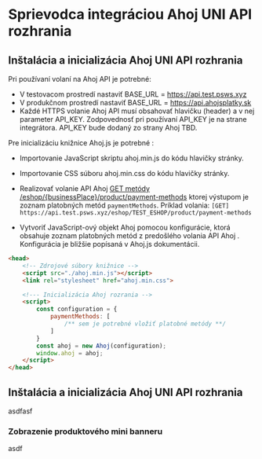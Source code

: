 # Sprievodca integráciou Ahoj UNI API rozhrania


## Inštalácia a inicializácia Ahoj UNI API rozhrania
Pri používaní volaní na Ahoj API je potrebné:
* V testovacom prostredí nastaviť BASE_URL = https://api.test.psws.xyz
* V produkčnom prostredí nastaviť BASE_URL = https://api.ahojsplatky.sk
* Každé HTTPS volanie Ahoj API musí obsahovať hlavičku (header) a v nej parameter API_KEY. Zodpovednosť pri používaní API_KEY je na strane integrátora. API_KEY bude dodaný zo strany Ahoj TBD. 

Pre inicializáciu knižnice Ahoj.js je potrebné :
* Importovanie JavaScript skriptu ahoj.min.js do kódu hlavičky stránky.
* Importovanie CSS súboru ahoj.min.css do kódu hlavičky stránky.
* Realizovať volanie API Ahoj [GET metódy /eshop/{businessPlace}/product/payment-methods](/) ktorej výstupom je zoznam platobných metód `paymentMethods`. Príklad volania: `[GET] https://api.test.psws.xyz/eshop/TEST_ESHOP/product/payment-methods`

* Vytvoriť JavaScript-ový objekt Ahoj pomocou konfigurácie, ktorá obsahuje zoznam platobných metód z predošlého volania API Ahoj . Konfigurácia je bližšie popísaná v Ahoj.js dokumentácii. 




```html
<head>
    <!-- Zdrojové súbory knižnice -->
    <script src="./ahoj.min.js"></script>
    <link rel="stylesheet" href="ahoj.min.css">

    <!--- Inicializácia Ahoj rozrania -->
    <script>
        const configuration = {
            paymentMethods: [
                /** sem je potrebné vložiť platobné metódy **/
            ]
        }
        const ahoj = new Ahoj(configuration);
        window.ahoj = ahoj;
    </script>
</head>
```

## Inštalácia a inicializácia Ahoj UNI API rozhrania
asdfasf

### Zobrazenie produktového mini banneru
asdf